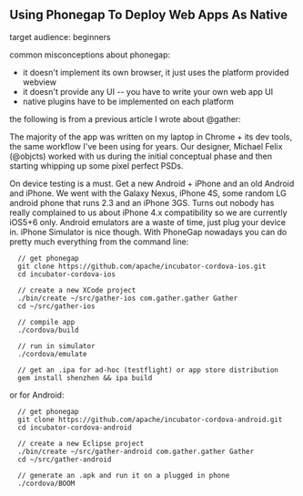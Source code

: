 ## Using Phonegap To Deploy Web Apps As Native

target audience: beginners

common misconceptions about phonegap:

- it doesn't implement its own browser, it just uses the platform provided webview
- it doesn't provide any UI -- you have to write your own web app UI
- native plugins have to be implemented on each platform

the following is from a previous article I wrote about @gather:

The majority of the app was written on my laptop in Chrome + its dev tools, the same workflow I've been using for years. Our designer, Michael Felix (@objcts) worked with us during the initial conceptual phase and then starting whipping up some pixel perfect PSDs.

On device testing is a must. Get a new Android + iPhone and an old Android and iPhone. We went with the Galaxy Nexus, iPhone 4S, some random LG android phone that runs 2.3 and an iPhone 3GS. Turns out nobody has really complained to us about iPhone 4.x compatibility so we are currently iOS5+6 only. Android emulators are a waste of time, just plug your device in. iPhone Simulator is nice though. With PhoneGap nowadays you can do pretty much everything from the command line:

      
      // get phonegap
      git clone https://github.com/apache/incubator-cordova-ios.git
      cd incubator-cordova-ios

      // create a new XCode project
      ./bin/create ~/src/gather-ios com.gather.gather Gather
      cd ~/src/gather-ios
      
      // compile app
      ./cordova/build
      
      // run in simulator
      ./cordova/emulate
      
      // get an .ipa for ad-hoc (testflight) or app store distribution
      gem install shenzhen && ipa build
      
or for Android:
      
      // get phonegap
      git clone https://github.com/apache/incubator-cordova-android.git
      cd incubator-cordova-android

      // create a new Eclipse project
      ./bin/create ~/src/gather-android com.gather.gather Gather
      cd ~/src/gather-android
      
      // generate an .apk and run it on a plugged in phone
      ./cordova/BOOM
